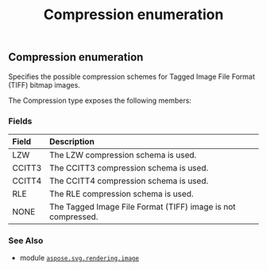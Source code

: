﻿---
title: Compression enumeration
second_title: Aspose.SVG for Python via .NET API References
description: 
type: docs
weight: 40
url: /python-net/aspose.svg.rendering.image/compression/
is_root: false
---

## Compression enumeration

Specifies the possible compression schemes for Tagged Image File Format (TIFF) bitmap images.



The Compression type exposes the following members:

### Fields
| Field | Description |
| :- | :- |
| LZW | The LZW compression schema is used. |
| CCITT3 | The CCITT3 compression schema is used. |
| CCITT4 | The CCITT4 compression schema is used. |
| RLE | The RLE compression schema is used. |
| NONE | The Tagged Image File Format (TIFF) image is not compressed. |



### See Also
* module [`aspose.svg.rendering.image`](..)
